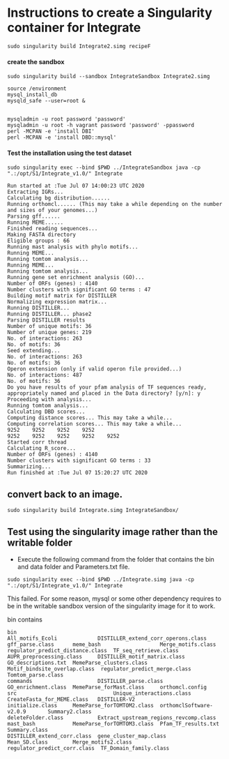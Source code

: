 
# Instructions to create a Singularity container for Integrate



```
sudo singularity build Integrate2.simg recipeF
```

#### create the sandbox

```
sudo singularity build --sandbox IntegrateSandbox Integrate2.simg
```
```
source /environment
mysql_install_db
mysqld_safe --user=root &


mysqladmin -u root password 'password'
mysqladmin -u root -h vagrant password 'password' -ppassword
perl -MCPAN -e 'install DBI'
perl -MCPAN -e 'install DBD::mysql'
```

#### Test the installation using the test dataset

```
sudo singularity exec --bind $PWD ../IntegrateSandbox java -cp ".:/opt/S1/Integrate_v1.0/" Integrate

Run started at :Tue Jul 07 14:00:23 UTC 2020
Extracting IGRs...
Calculating bg distribution......
Running orthomcl...... (This may take a while depending on the number and sizes of your genomes...)
Parsing gff......
Running MEME......
Finished reading sequences...
Making FASTA directory
Eligible groups : 66
Running mast analysis with phylo motifs...
Running MEME...
Running tomtom analysis...
Running MEME...
Running tomtom analysis...
Running gene set enrichment analysis (GO)...
Number of ORFs (genes) : 4140
Number clusters with significant GO terms : 47
Building motif matrix for DISTILLER
Normalizing expression matrix...
Running DISTILLER...
Running DISTILLER... phase2
Parsing DISTILLER results
Number of unique motifs: 36
Number of unique genes: 219
No. of interactions: 263
No. of motifs: 36
Seed extending...
No. of interactions: 263
No. of motifs: 36
Operon extension (only if valid operon file provided...)
No. of interactions: 487
No. of motifs: 36
Do you have results of your pfam analysis of TF sequences ready, appropriately named and placed in the Data directory? [y/n]: y
Proceeding with analysis...
Running tomtom analysis...
Calculating DBD scores...
Computing distance scores... This may take a while...
Computing correlation scores... This may take a while...
9252	9252	9252	9252
9252	9252	9252	9252	9252
Started corr thread
Calculating R_score...
Number of ORFs (genes) : 4140
Number clusters with significant GO terms : 33
Summarizing...
Run finished at :Tue Jul 07 15:20:27 UTC 2020
```


## convert back to an image.

```
sudo singularity build Integrate.simg IntegrateSandbox/
```


## Test using the singularity image rather than the writable folder

* Execute the following command from the folder that contains the bin and data folder and Parameters.txt file.
```
sudo singularity exec --bind $PWD ../Integrate.simg java -cp ".:/opt/S1/Integrate_v1.0/" Integrate
```

This failed.  For some reason, mysql or some other dependency requires to be in the writable sandbox version of the singularity image for it to work.

bin contains

```
bin
All_motifs_Ecoli             DISTILLER_extend_corr_operons.class     gff_parse.class      meme_bash                   Merge_motifs.class            regulator_predict_distance.class  TF_seq_retrieve.class
AUPR_preprocessing.class     DISTILLER_motif_matrix.class            GO_descriptions.txt  MemeParse_clusters.class    Motif_bindsite_overlap.class  regulator_predict_merge.class     Tomtom_parse.class
commands                     DISTILLER_parse.class                   GO_enrichment.class  MemeParse_forMast.class     orthomcl.config               src                               Unique_interactions.class
CreateFasta_for_MEME.class   DISTILLER-V2                            initialize.class     MemeParse_forTOMTOM2.class  orthomclSoftware-v2.0.9       Summary2.class
deleteFolder.class           Extract_upstream_regions_revcomp.class  mast_bash            MemeParse_forTOMTOM3.class  Pfam_TF_results.txt           Summary.class
DISTILLER_extend_corr.class  gene_cluster_map.class                  Mean_SD.class        Merge_motifs2.class         regulator_predict_corr.class  TF_Domain_family.class
```
